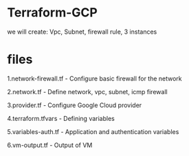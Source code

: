 # Terraform-GCP
we will create: Vpc, Subnet, firewall rule, 3 instances
# files
1.network-firewall.tf - Configure basic firewall for the network

2.network.tf - Define network, vpc, subnet, icmp firewall

3.provider.tf - Configure Google Cloud provider

4.terraform.tfvars - Defining variables

5.variables-auth.tf - Application and authentication variables

6.vm-output.tf - Output of VM


